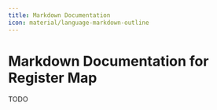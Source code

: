 ```yaml
---
title: Markdown Documentation
icon: material/language-markdown-outline
---
```


# Markdown Documentation for Register Map

TODO
